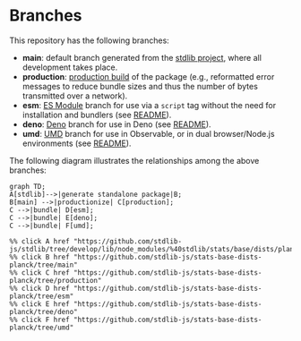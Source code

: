 <!--

@license Apache-2.0

Copyright (c) 2022 The Stdlib Authors.

Licensed under the Apache License, Version 2.0 (the "License");
you may not use this file except in compliance with the License.
You may obtain a copy of the License at

    http://www.apache.org/licenses/LICENSE-2.0

Unless required by applicable law or agreed to in writing, software
distributed under the License is distributed on an "AS IS" BASIS,
WITHOUT WARRANTIES OR CONDITIONS OF ANY KIND, either express or implied.
See the License for the specific language governing permissions and
limitations under the License.

-->

# Branches

This repository has the following branches:

-   **main**: default branch generated from the [stdlib project][stdlib-url], where all development takes place.
-   **production**: [production build][production-url] of the package (e.g., reformatted error messages to reduce bundle sizes and thus the number of bytes transmitted over a network).
-   **esm**: [ES Module][esm-url] branch for use via a `script` tag without the need for installation and bundlers (see [README][esm-readme]).
-   **deno**: [Deno][deno-url] branch for use in Deno (see [README][deno-readme]).
-   **umd**: [UMD][umd-url] branch for use in Observable, or in dual browser/Node.js environments (see [README][umd-readme]).

The following diagram illustrates the relationships among the above branches:

```mermaid
graph TD;
A[stdlib]-->|generate standalone package|B;
B[main] -->|productionize| C[production];
C -->|bundle| D[esm];
C -->|bundle| E[deno];
C -->|bundle| F[umd];

%% click A href "https://github.com/stdlib-js/stdlib/tree/develop/lib/node_modules/%40stdlib/stats/base/dists/planck"
%% click B href "https://github.com/stdlib-js/stats-base-dists-planck/tree/main"
%% click C href "https://github.com/stdlib-js/stats-base-dists-planck/tree/production"
%% click D href "https://github.com/stdlib-js/stats-base-dists-planck/tree/esm"
%% click E href "https://github.com/stdlib-js/stats-base-dists-planck/tree/deno"
%% click F href "https://github.com/stdlib-js/stats-base-dists-planck/tree/umd"
```

[stdlib-url]: https://github.com/stdlib-js/stdlib/tree/develop/lib/node_modules/%40stdlib/stats/base/dists/planck
[production-url]: https://github.com/stdlib-js/stats-base-dists-planck/tree/production
[deno-url]: https://github.com/stdlib-js/stats-base-dists-planck/tree/deno
[deno-readme]: https://github.com/stdlib-js/stats-base-dists-planck/blob/deno/README.md
[umd-url]: https://github.com/stdlib-js/stats-base-dists-planck/tree/umd
[umd-readme]: https://github.com/stdlib-js/stats-base-dists-planck/blob/umd/README.md
[esm-url]: https://github.com/stdlib-js/stats-base-dists-planck/tree/esm
[esm-readme]: https://github.com/stdlib-js/stats-base-dists-planck/blob/esm/README.md